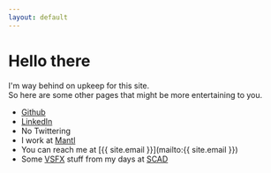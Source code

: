 ```yaml
---
layout: default
---
```

# Hello there

I'm way behind on upkeep for this site.  
So here are some other pages that might be more entertaining to you.

- [Github](https://github.com/mastermatt)
- [LinkedIn](https://www.linkedin.com/in/mattrw)
- No Twittering
- I work at [Mantl](https://www.mantl.com/)
- You can reach me at [{{ site.email }}](mailto:{{ site.email }})
- Some [VSFX](https://vimeo.com/12357242) stuff from my days at [SCAD](http://www.scad.edu/academics/programs/visual-effects)
